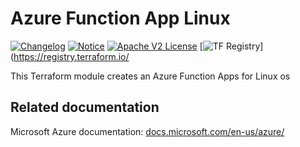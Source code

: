# Azure Function App Linux
[![Changelog](https://img.shields.io/badge/changelog-release-green.svg)](CHANGELOG.md) [![Notice](https://img.shields.io/badge/notice-copyright-yellow.svg)](NOTICE) [![Apache V2 License](https://img.shields.io/badge/license-Apache%20V2-orange.svg)](LICENSE) [![TF Registry](https://img.shields.io/badge/terraform-registry-blue.svg)](https://registry.terraform.io/

This Terraform module creates an Azure Function Apps for Linux os

<!-- BEGIN_TF_DOCS -->

<!-- END_TF_DOCS -->
## Related documentation

Microsoft Azure documentation: [docs.microsoft.com/en-us/azure/](https://docs.microsoft.com/en-us/azure/)
